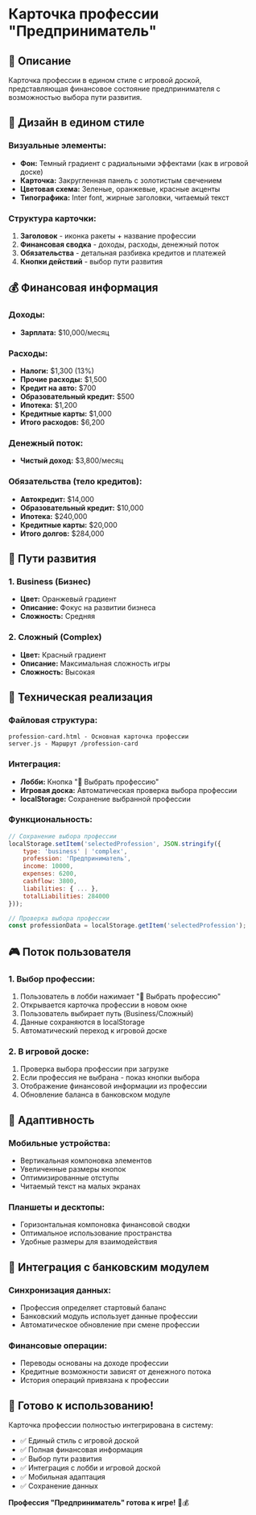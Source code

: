 # Карточка профессии "Предприниматель"

## 👤 Описание

Карточка профессии в едином стиле с игровой доской, представляющая финансовое состояние предпринимателя с возможностью выбора пути развития.

## 🎨 Дизайн в едином стиле

### Визуальные элементы:
- **Фон:** Темный градиент с радиальными эффектами (как в игровой доске)
- **Карточка:** Закругленная панель с золотистым свечением
- **Цветовая схема:** Зеленые, оранжевые, красные акценты
- **Типографика:** Inter font, жирные заголовки, читаемый текст

### Структура карточки:
1. **Заголовок** - иконка ракеты + название профессии
2. **Финансовая сводка** - доходы, расходы, денежный поток
3. **Обязательства** - детальная разбивка кредитов и платежей
4. **Кнопки действий** - выбор пути развития

## 💰 Финансовая информация

### Доходы:
- **Зарплата:** $10,000/месяц

### Расходы:
- **Налоги:** $1,300 (13%)
- **Прочие расходы:** $1,500
- **Кредит на авто:** $700
- **Образовательный кредит:** $500
- **Ипотека:** $1,200
- **Кредитные карты:** $1,000
- **Итого расходов:** $6,200

### Денежный поток:
- **Чистый доход:** $3,800/месяц

### Обязательства (тело кредитов):
- **Автокредит:** $14,000
- **Образовательный кредит:** $10,000
- **Ипотека:** $240,000
- **Кредитные карты:** $20,000
- **Итого долгов:** $284,000

## 🚀 Пути развития

### 1. Business (Бизнес)
- **Цвет:** Оранжевый градиент
- **Описание:** Фокус на развитии бизнеса
- **Сложность:** Средняя

### 2. Сложный (Complex)
- **Цвет:** Красный градиент
- **Описание:** Максимальная сложность игры
- **Сложность:** Высокая

## 🔧 Техническая реализация

### Файловая структура:
```
profession-card.html - Основная карточка профессии
server.js - Маршрут /profession-card
```

### Интеграция:
- **Лобби:** Кнопка "👤 Выбрать профессию"
- **Игровая доска:** Автоматическая проверка выбора профессии
- **localStorage:** Сохранение выбранной профессии

### Функциональность:
```javascript
// Сохранение выбора профессии
localStorage.setItem('selectedProfession', JSON.stringify({
    type: 'business' | 'complex',
    profession: 'Предприниматель',
    income: 10000,
    expenses: 6200,
    cashflow: 3800,
    liabilities: { ... },
    totalLiabilities: 284000
}));

// Проверка выбора профессии
const professionData = localStorage.getItem('selectedProfession');
```

## 🎮 Поток пользователя

### 1. Выбор профессии:
1. Пользователь в лобби нажимает "👤 Выбрать профессию"
2. Открывается карточка профессии в новом окне
3. Пользователь выбирает путь (Business/Сложный)
4. Данные сохраняются в localStorage
5. Автоматический переход к игровой доске

### 2. В игровой доске:
1. Проверка выбора профессии при загрузке
2. Если профессия не выбрана - показ кнопки выбора
3. Отображение финансовой информации из профессии
4. Обновление баланса в банковском модуле

## 📱 Адаптивность

### Мобильные устройства:
- Вертикальная компоновка элементов
- Увеличенные размеры кнопок
- Оптимизированные отступы
- Читаемый текст на малых экранах

### Планшеты и десктопы:
- Горизонтальная компоновка финансовой сводки
- Оптимальное использование пространства
- Удобные размеры для взаимодействия

## 🔄 Интеграция с банковским модулем

### Синхронизация данных:
- Профессия определяет стартовый баланс
- Банковский модуль использует данные профессии
- Автоматическое обновление при смене профессии

### Финансовые операции:
- Переводы основаны на доходе профессии
- Кредитные возможности зависят от денежного потока
- История операций привязана к профессии

## 🎯 Готово к использованию!

Карточка профессии полностью интегрирована в систему:
- ✅ Единый стиль с игровой доской
- ✅ Полная финансовая информация
- ✅ Выбор пути развития
- ✅ Интеграция с лобби и игровой доской
- ✅ Мобильная адаптация
- ✅ Сохранение данных

**Профессия "Предприниматель" готова к игре!** 🚀💰
